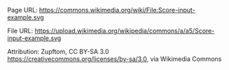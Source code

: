Page URL:
https://commons.wikimedia.org/wiki/File:Score-input-example.svg

File URL:
https://upload.wikimedia.org/wikipedia/commons/a/a5/Score-input-example.svg

Attribution:
Zupftom, CC BY-SA 3.0 <https://creativecommons.org/licenses/by-sa/3.0>, via Wikimedia Commons